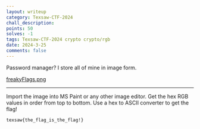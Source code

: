 ```yaml
---
layout: writeup
category: Texsaw-CTF-2024
chall_description:
points: 50
solves: -1
tags: Texsaw-CTF-2024 crypto crypto/rgb
date: 2024-3-25
comments: false
---
```


Password manager? I store all of mine in image form.  

[freakyFlags.png](https://github.com/Nightxade/ctf-writeups/blob/master/assets/CTFs/Texsaw-CTF-2024/freakyFlags.png)  

---

Import the image into MS Paint or any other image editor. Get the hex RGB values in order from top to bottom. Use a hex to ASCII converter to get the flag!  

    texsaw{the_flag_is_the_flag!}